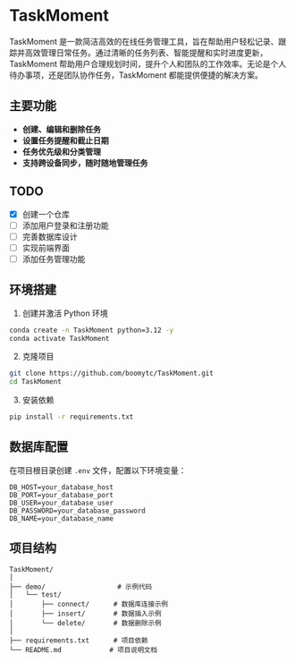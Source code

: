 # TaskMoment

TaskMoment 是一款简洁高效的在线任务管理工具，旨在帮助用户轻松记录、跟踪并高效管理日常任务。通过清晰的任务列表、智能提醒和实时进度更新，TaskMoment 帮助用户合理规划时间，提升个人和团队的工作效率。无论是个人待办事项，还是团队协作任务，TaskMoment 都能提供便捷的解决方案。

## 主要功能

- **创建、编辑和删除任务**
- **设置任务提醒和截止日期**
- **任务优先级和分类管理**
- **支持跨设备同步，随时随地管理任务**

## TODO

- [x] 创建一个仓库
- [ ] 添加用户登录和注册功能
- [ ] 完善数据库设计
- [ ] 实现前端界面
- [ ] 添加任务管理功能

## 环境搭建

1. 创建并激活 Python 环境
```bash
conda create -n TaskMoment python=3.12 -y
conda activate TaskMoment
```

2. 克隆项目
```bash
git clone https://github.com/boomytc/TaskMoment.git
cd TaskMoment
```

3. 安装依赖
```bash
pip install -r requirements.txt
```

## 数据库配置

在项目根目录创建 `.env` 文件，配置以下环境变量：

```env
DB_HOST=your_database_host
DB_PORT=your_database_port
DB_USER=your_database_user
DB_PASSWORD=your_database_password
DB_NAME=your_database_name
```

## 项目结构

```
TaskMoment/
│
├── demo/                  # 示例代码
│   └── test/             
│       ├── connect/      # 数据库连接示例
│       ├── insert/       # 数据插入示例
│       └── delete/       # 数据删除示例
│
├── requirements.txt      # 项目依赖
└── README.md            # 项目说明文档



